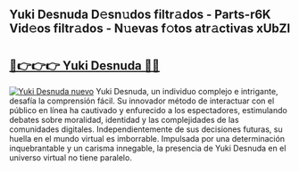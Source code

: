 ## Yuki Desnuda D𝚎sn𝚞dos filtr𝚊dos - Parts-r6K Vid𝚎os filtr𝚊dos - N𝚞evas f𝚘tos atr𝚊ctivas xUbZI

# <h2><a href="http://mb0uaa.tromn.icu/?c=Yuki+Desnuda">🔗👉👉👉 Yuki Desnuda 🔗🔗</a></h2>

[![Yuki Desnuda nuevo](https://i.imgur.com/pEAQMta.gif)](http://mb0uaa.tromn.icu/?c=Yuki+Desnuda)
Yuki Desnuda, un individuo complejo e intrigante, desafía la comprensión fácil. Su innovador método de interactuar con el público en línea ha cautivado y enfurecido a los espectadores, estimulando debates sobre moralidad, identidad y las complejidades de las comunidades digitales. Independientemente de sus decisiones futuras, su huella en el mundo virtual es imborrable. Impulsada por una determinación inquebrantable y un carisma innegable, la presencia de Yuki Desnuda en el universo virtual no tiene paralelo.
